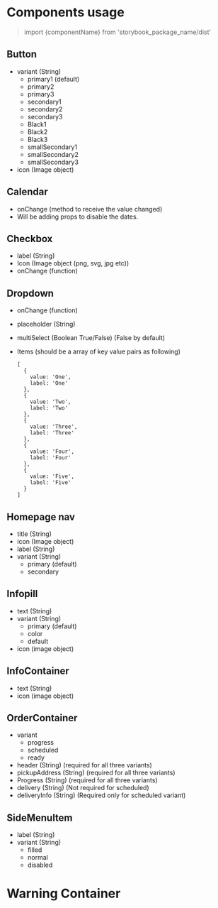 <h1>Components usage</h1>

  > import {componentName} from 'storybook_package_name/dist'

<h2>Button</h2>

- variant (String)
  - primary1 (default)
  - primary2
  - primary3
  - secondary1
  - secondary2
  - secondary3
  - Black1
  - Black2
  - Black3
  - smallSecondary1
  - smallSecondary2
  - smallSecondary3
- icon (Image object)

<h2>Calendar</h2>

- onChange (method to receive the value changed)
- Will be adding props to disable the dates.

<h2>Checkbox</h2>

- label (String)
- Icon (Image object (png, svg, jpg etc))
- onChange (function)

<h2>Dropdown</h2>

- onChange (function)
- placeholder (String)
- multiSelect (Boolean True/False) (False by default)
- Items (should be a array of key value pairs as following)

  ```
  [
    {
      value: 'One',
      label: 'One'
    },
    {
      value: 'Two',
      label: 'Two'
    },
    {
      value: 'Three',
      label: 'Three'
    },
    {
      value: 'Four',
      label: 'Four'
    },
    {
      value: 'Five',
      label: 'Five'
    }
  ]
  ```

<h2>Homepage nav</h2>

- title (String)
- icon (Image object)
- label (String)
- variant (String)
  - primary (default)
  - secondary

<h2>Infopill</h2>

- text (String)
- variant (String)
  - primary (default)
  - color
  - default
- icon (image object)

<h2>InfoContainer</h2>

- text (String)
- icon (image object)

<h2>OrderContainer</h2>

- variant
  - progress
  - scheduled
  - ready
- header (String) (required for all three variants)
- pickupAddress (String) (required for all three variants)
- Progress (String) (required for all three variants)
- delivery (String) (Not required for scheduled)
- deliveryInfo (String) (Required only for scheduled variant)

<h2>SideMenuItem</h2>

- label (String)
- variant (String)
  - filled
  - normal
  - disabled

<h1>Warning Container</h1>
